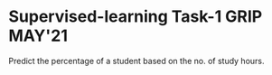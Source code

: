 # Supervised-learning Task-1 GRIP MAY'21

Predict the percentage of a student based on the no. of study hours.

